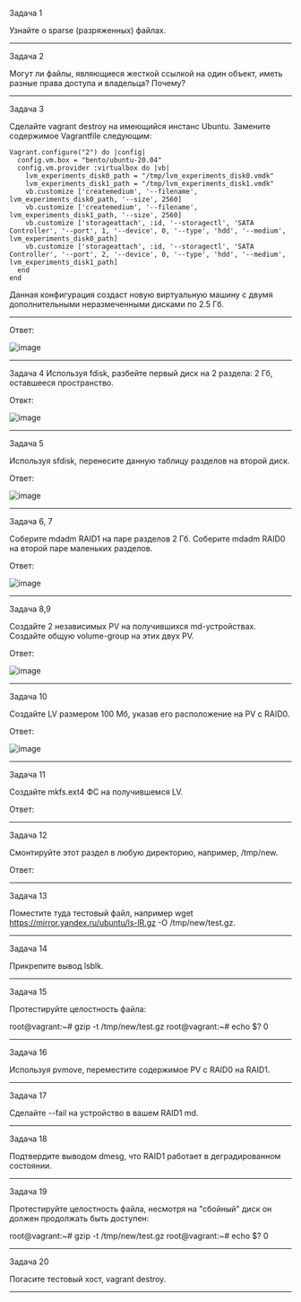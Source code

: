Задача 1

Узнайте о sparse (разряженных) файлах.
_________________________________________________________________________________________________________________________________________________________________________________

Задача 2

Могут ли файлы, являющиеся жесткой ссылкой на один объект, иметь разные права доступа и владельца? Почему?
_________________________________________________________________________________________________________________________________________________________________________________

Задача 3

Сделайте vagrant destroy на имеющийся инстанс Ubuntu. Замените содержимое Vagrantfile следующим:

    Vagrant.configure("2") do |config|
      config.vm.box = "bento/ubuntu-20.04"
      config.vm.provider :virtualbox do |vb|
        lvm_experiments_disk0_path = "/tmp/lvm_experiments_disk0.vmdk"
        lvm_experiments_disk1_path = "/tmp/lvm_experiments_disk1.vmdk"
        vb.customize ['createmedium', '--filename', lvm_experiments_disk0_path, '--size', 2560]
        vb.customize ['createmedium', '--filename', lvm_experiments_disk1_path, '--size', 2560]
        vb.customize ['storageattach', :id, '--storagectl', 'SATA Controller', '--port', 1, '--device', 0, '--type', 'hdd', '--medium', lvm_experiments_disk0_path]
        vb.customize ['storageattach', :id, '--storagectl', 'SATA Controller', '--port', 2, '--device', 0, '--type', 'hdd', '--medium', lvm_experiments_disk1_path]
      end
    end

Данная конфигурация создаст новую виртуальную машину с двумя дополнительными неразмеченными дисками по 2.5 Гб.

---------------------------------------------------------------------------------------------------------------------------------------------------------------------------------

Ответ:

![image](https://user-images.githubusercontent.com/65549218/144740133-38a56851-fa10-4d7e-a18a-cb2caebcdcdb.png)

_________________________________________________________________________________________________________________________________________________________________________________
Задача 4
Используя fdisk, разбейте первый диск на 2 раздела: 2 Гб, оставшееся пространство.

Отвкт:

![image](https://user-images.githubusercontent.com/65549218/144755020-4b556cdb-b318-417b-803d-3c7b3c8c0e92.png)

________________________________________________________________________________________________________________________________________________________________________________
Задача 5

Используя sfdisk, перенесите данную таблицу разделов на второй диск.

Ответ:

![image](https://user-images.githubusercontent.com/65549218/144755290-d81dfad3-b4d3-4aa4-a69d-685e522ab879.png)

________________________________________________________________________________________________________________________________________________________________________________
Задача 6, 7

Соберите mdadm RAID1 на паре разделов 2 Гб.
Соберите mdadm RAID0 на второй паре маленьких разделов.

Ответ: 

![image](https://user-images.githubusercontent.com/65549218/144755708-2467bea4-ddef-4938-82db-670c36747ea6.png)

________________________________________________________________________________________________________________________________________________________________________________

Задача 8,9

Создайте 2 независимых PV на получившихся md-устройствах.
Создайте общую volume-group на этих двух PV.

Ответ: 

![image](https://user-images.githubusercontent.com/65549218/144756198-8393985e-3212-4f36-a0c2-f6a9badb0be4.png)
________________________________________________________________________________________________________________________________________________________________________________

Задача 10

Создайте LV размером 100 Мб, указав его расположение на PV с RAID0.

Ответ: 

![image](https://user-images.githubusercontent.com/65549218/144756215-86259afe-c911-41cd-a2ec-9e8969cca41c.png)

________________________________________________________________________________________________________________________________________________________________________________

Задача 11

Создайте mkfs.ext4 ФС на получившемся LV.

Ответ: 
________________________________________________________________________________________________________________________________________________________________________________

Задача 12

Смонтируйте этот раздел в любую директорию, например, /tmp/new.

Ответ: 
________________________________________________________________________________________________________________________________________________________________________________

Задача 13

Поместите туда тестовый файл, например wget https://mirror.yandex.ru/ubuntu/ls-lR.gz -O /tmp/new/test.gz.
________________________________________________________________________________________________________________________________________________________________________________

Задача 14

Прикрепите вывод lsblk.
________________________________________________________________________________________________________________________________________________________________________________

Задача 15

Протестируйте целостность файла:

root@vagrant:~# gzip -t /tmp/new/test.gz
root@vagrant:~# echo $?
0
________________________________________________________________________________________________________________________________________________________________________________

Задача 16

Используя pvmove, переместите содержимое PV с RAID0 на RAID1.
________________________________________________________________________________________________________________________________________________________________________________

Задача 17

Сделайте --fail на устройство в вашем RAID1 md.
________________________________________________________________________________________________________________________________________________________________________________
Задача 18

Подтвердите выводом dmesg, что RAID1 работает в деградированном состоянии.
________________________________________________________________________________________________________________________________________________________________________________

Задача 19

Протестируйте целостность файла, несмотря на "сбойный" диск он должен продолжать быть доступен:

root@vagrant:~# gzip -t /tmp/new/test.gz
root@vagrant:~# echo $?
0
________________________________________________________________________________________________________________________________________________________________________________

Задача 20

Погасите тестовый хост, vagrant destroy.

________________________________________________________________________________________________________________________________________________________________________________
